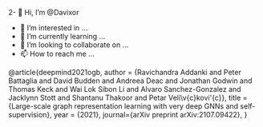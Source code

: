 2- 👋 Hi, I’m @Davixor
- 👀 I’m interested in ...
- 🌱 I’m currently learning ...
- 💞️ I’m looking to collaborate on ...
- 📫 How to reach me ...

<!---
Davixor/Davixor is a ✨ special ✨ repository because its `README.md` (this file) appears on your GitHub profile.
You can click the Preview link to take a look at your changes.
--->
@article{deepmind2021ogb,
  author = {Ravichandra Addanki and Peter Battaglia and David Budden and Andreea
    Deac and Jonathan Godwin and Thomas Keck and Wai Lok Sibon Li and Alvaro
    Sanchez-Gonzalez and Jacklynn Stott and Shantanu Thakoor and Petar
    Veli\v{c}kovi\'{c}},
  title = {Large-scale graph representation learning with very deep GNNs and
    self-supervision},
  year = {2021},
  journal={arXiv preprint arXiv:2107.09422},
}


